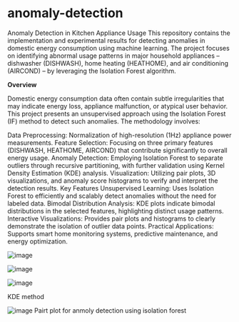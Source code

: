 # anomaly-detection

Anomaly Detection in Kitchen Appliance Usage
This repository contains the implementation and experimental results for detecting anomalies in domestic energy consumption using machine learning. The project focuses on identifying abnormal usage patterns in major household appliances – dishwasher (DISHWASH), home heating (HEATHOME), and air conditioning (AIRCOND) – by leveraging the Isolation Forest algorithm.

**Overview**

Domestic energy consumption data often contain subtle irregularities that may indicate energy loss, appliance malfunction, or atypical user behavior. This project presents an unsupervised approach using the Isolation Forest (IF) method to detect such anomalies. The methodology involves:

Data Preprocessing: Normalization of high-resolution (1Hz) appliance power measurements.
Feature Selection: Focusing on three primary features (DISHWASH, HEATHOME, AIRCOND) that contribute significantly to overall energy usage.
Anomaly Detection: Employing Isolation Forest to separate outliers through recursive partitioning, with further validation using Kernel Density Estimation (KDE) analysis.
Visualization: Utilizing pair plots, 3D visualizations, and anomaly score histograms to verify and interpret the detection results.
Key Features
Unsupervised Learning: Uses Isolation Forest to efficiently and scalably detect anomalies without the need for labeled data.
Bimodal Distribution Analysis: KDE plots indicate bimodal distributions in the selected features, highlighting distinct usage patterns.
Interactive Visualizations: Provides pair plots and histograms to clearly demonstrate the isolation of outlier data points.
Practical Applications: Supports smart home monitoring systems, predictive maintenance, and energy optimization.



![image](https://github.com/user-attachments/assets/70bd5fa6-771e-472f-801e-bfd6488d117b)

![image](https://github.com/user-attachments/assets/344e9ca4-7a0d-4702-ac0f-71bee6da8eb9)


![image](https://github.com/user-attachments/assets/b551483b-90c3-496d-84d2-3f39d223164e)

KDE method

![image](https://github.com/user-attachments/assets/1d96972f-9f9d-4477-b8df-5ee3cab9cae3)
Pairt plot for anmoly detection using isolation forest
